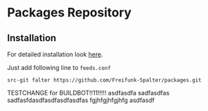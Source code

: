 # Packages Repository

## Installation

For detailed installation look [here](INSTALLATION.md).

Just add following line to `feeds.conf`

    src-git falter https://github.com/Freifunk-Spalter/packages.git

TESTCHANGE for BUILDBOT!!11!!!!!
asdfasdfa
sadfasdfas
sadfasfdasdfasdfasdfasdfas
fgjhfgjhfgjhfg
asdfasdf
